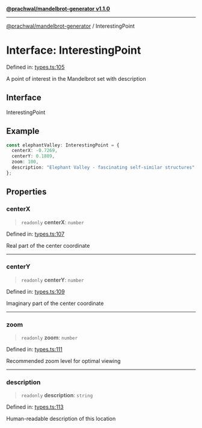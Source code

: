 [**@prachwal/mandelbrot-generator v1.1.0**](../README.md)

***

[@prachwal/mandelbrot-generator](../globals.md) / InterestingPoint

# Interface: InterestingPoint

Defined in: [types.ts:105](https://github.com/prachwal/mandelbrot-generator/blob/5b5c3b49b15f9fe9f6b376b7b3d8c1d326229805/src/types.ts#L105)

A point of interest in the Mandelbrot set with description

## Interface

InterestingPoint

## Example

```typescript
const elephantValley: InterestingPoint = {
  centerX: -0.7269,
  centerY: 0.1889,
  zoom: 100,
  description: "Elephant Valley - fascinating self-similar structures"
};
```

## Properties

### centerX

> `readonly` **centerX**: `number`

Defined in: [types.ts:107](https://github.com/prachwal/mandelbrot-generator/blob/5b5c3b49b15f9fe9f6b376b7b3d8c1d326229805/src/types.ts#L107)

Real part of the center coordinate

***

### centerY

> `readonly` **centerY**: `number`

Defined in: [types.ts:109](https://github.com/prachwal/mandelbrot-generator/blob/5b5c3b49b15f9fe9f6b376b7b3d8c1d326229805/src/types.ts#L109)

Imaginary part of the center coordinate

***

### zoom

> `readonly` **zoom**: `number`

Defined in: [types.ts:111](https://github.com/prachwal/mandelbrot-generator/blob/5b5c3b49b15f9fe9f6b376b7b3d8c1d326229805/src/types.ts#L111)

Recommended zoom level for optimal viewing

***

### description

> `readonly` **description**: `string`

Defined in: [types.ts:113](https://github.com/prachwal/mandelbrot-generator/blob/5b5c3b49b15f9fe9f6b376b7b3d8c1d326229805/src/types.ts#L113)

Human-readable description of this location
